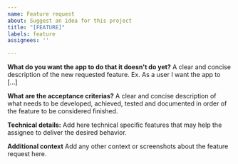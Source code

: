 ```yaml
---
name: Feature request
about: Suggest an idea for this project
title: "[FEATURE]"
labels: feature
assignees: ''

---
```


**What do you want the app to do that it doesn't do yet?**
A clear and concise description of the new requested feature. Ex. As a user I want the app to  [...]

**What are the acceptance criterias?**
A clear and concise description of what needs to be developed, achieved, tested and documented in order of the feature to be considered finished.

**Technical details:**
Add here technical specific features that may help the assignee to deliver the desired behavior.

**Additional context**
Add any other context or screenshots about the feature request here.
